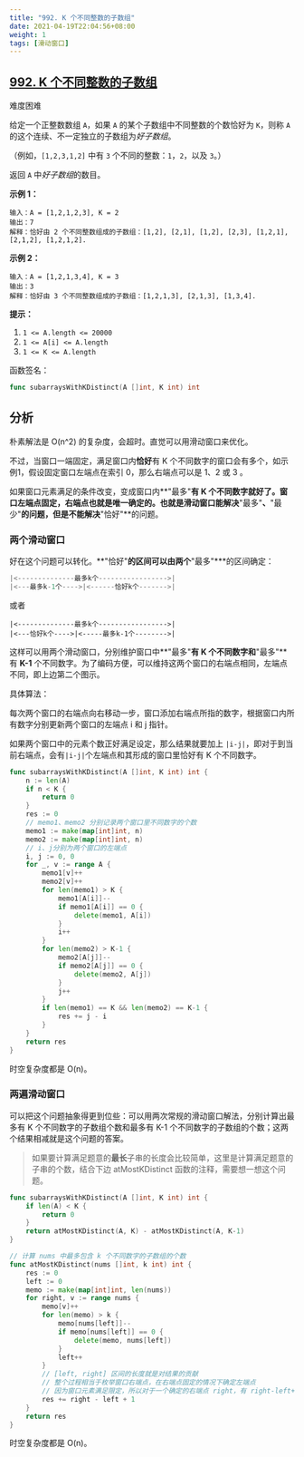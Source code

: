 ```yaml
---
title: "992. K 个不同整数的子数组"
date: 2021-04-19T22:04:56+08:00
weight: 1
tags: [滑动窗口]
---
```


## [992. K 个不同整数的子数组](https://leetcode-cn.com/problems/subarrays-with-k-different-integers/)

难度困难

给定一个正整数数组 `A`，如果 `A` 的某个子数组中不同整数的个数恰好为 `K`，则称 `A` 的这个连续、不一定独立的子数组为*好子数组*。

（例如，`[1,2,3,1,2]` 中有 `3` 个不同的整数：`1`，`2`，以及 `3`。）

返回 `A` 中*好子数组*的数目。

**示例 1：**

```
输入：A = [1,2,1,2,3], K = 2
输出：7
解释：恰好由 2 个不同整数组成的子数组：[1,2], [2,1], [1,2], [2,3], [1,2,1], [2,1,2], [1,2,1,2].
```

**示例 2：**

```
输入：A = [1,2,1,3,4], K = 3
输出：3
解释：恰好由 3 个不同整数组成的子数组：[1,2,1,3], [2,1,3], [1,3,4].
```

**提示：**

1. `1 <= A.length <= 20000`
2. `1 <= A[i] <= A.length`
3. `1 <= K <= A.length`

函数签名：

```go
func subarraysWithKDistinct(A []int, K int) int
```

## 分析

朴素解法是 O(n^2) 的复杂度，会超时。直觉可以用滑动窗口来优化。

不过，当窗口一端固定，满足窗口内**恰好**有 K 个不同数字的窗口会有多个，如示例1，假设固定窗口左端点在索引 0，那么右端点可以是 1、2 或 3 。

如果窗口元素满足的条件改变，变成窗口内**"最多"**有 K 个不同数字就好了。窗口左端点固定，右端点也就是唯一确定的。也就是滑动窗口能解决**"最多"**、**"最少"**的问题，但是不能解决**"恰好"**的问题。

### 两个滑动窗口

好在这个问题可以转化。**"恰好"**的区间可以由两个**"最多"***的区间确定：

```go
|<--------------最多k个----------------->|
|<---最多k-1个---->|<------恰好k个------->|
```

或者

```
|<--------------最多k个----------------->|
|<---恰好k个---->|<-----最多k-1个-------->|
```

这样可以用两个滑动窗口，分别维护窗口中**"最多"**有 **K** 个不同数字和**"最多"**有 **K-1** 个不同数字。为了编码方便，可以维持这两个窗口的右端点相同，左端点不同，即上边第二个图示。

具体算法：

每次两个窗口的右端点向右移动一步，窗口添加右端点所指的数字，根据窗口内所有数字分别更新两个窗口的左端点 i 和 j 指针。

如果两个窗口中的元素个数正好满足设定，那么结果就要加上 `|i-j|`，即对于到当前右端点，会有`|i-j|`个左端点和其形成的窗口里恰好有 K 个不同数字。

```go
func subarraysWithKDistinct(A []int, K int) int {
	n := len(A)
	if n < K {
		return 0
	}
	res := 0
	// memo1、memo2 分别记录两个窗口里不同数字的个数
	memo1 := make(map[int]int, n)
	memo2 := make(map[int]int, n)
	// i、j分别为两个窗口的左端点
	i, j := 0, 0
	for _, v := range A {
		memo1[v]++
		memo2[v]++
		for len(memo1) > K {
			memo1[A[i]]--
			if memo1[A[i]] == 0 {
				delete(memo1, A[i])
			}
			i++
		}
		for len(memo2) > K-1 {
			memo2[A[j]]--
			if memo2[A[j]] == 0 {
				delete(memo2, A[j])
			}
			j++
		}
		if len(memo1) == K && len(memo2) == K-1 {
			res += j - i
		}
	}
	return res
}

```

时空复杂度都是 O(n)。

### 两遍滑动窗口

可以把这个问题抽象得更到位些：可以用两次常规的滑动窗口解法，分别计算出最多有 K 个不同数字的子数组个数和最多有 K-1 个不同数字的子数组的个数；这两个结果相减就是这个问题的答案。

> 如果要计算满足题意的**最长**子串的长度会比较简单，这里是计算满足题意的子串的个数，结合下边 atMostKDistinct 函数的注释，需要想一想这个问题。

```go
func subarraysWithKDistinct(A []int, K int) int {
	if len(A) < K {
		return 0
	}
	return atMostKDistinct(A, K) - atMostKDistinct(A, K-1)
}

// 计算 nums 中最多包含 k 个不同数字的子数组的个数
func atMostKDistinct(nums []int, k int) int {
	res := 0
	left := 0
	memo := make(map[int]int, len(nums))
	for right, v := range nums {
		memo[v]++
		for len(memo) > k {
			memo[nums[left]]--
			if memo[nums[left]] == 0 {
				delete(memo, nums[left])
			}
			left++
		}
		// [left, right] 区间的长度就是对结果的贡献
		// 整个过程相当于枚举窗口右端点，在右端点固定的情况下确定左端点
		// 因为窗口元素满足限定，所以对于一个确定的右端点 right，有 right-left+1 个子窗口满足限定
		res += right - left + 1
	}
	return res
}
```

时空复杂度都是 O(n)。
